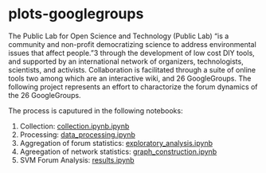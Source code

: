 # plots-googlegroups

The Public Lab for Open Science and Technology (Public Lab) “is a community and non-profit democratizing science to address environmental issues that affect people.”3 through the development of low cost DIY tools, and supported by an international network of organizers, technologists, scientists, and activists.  Collaboration is facilitated through a suite of online tools two among which are an interactive wiki, and 26 GoogleGroups.  The following project represents an effort to charactorize the forum dynamics of the 26 GoogleGroups.  

The process is caputured in the following notebooks:

1. Collection: [collection.ipynb.ipynb](https://github.com/skilfullycurled/plots-googlegroups/blob/master/collection.ipynb)
2. Processing: [data_processing.ipynb](https://github.com/skilfullycurled/plots-googlegroups/blob/master/data_processing.ipynb)
3. Aggregation of forum statistics: [exploratory_analysis.ipynb](https://github.com/skilfullycurled/plots-googlegroups/blob/master/exploratory_analysis.ipynb)
4. Agreegation of network statistics: [graph_construction.ipynb](https://github.com/skilfullycurled/plots-googlegroups/blob/master/graph_construction.ipynb)
5. SVM Forum Analysis: [results.ipynb](https://github.com/skilfullycurled/plots-googlegroups/blob/master/results.ipynb)
